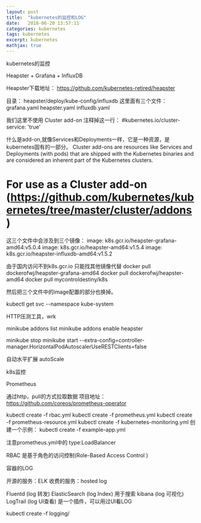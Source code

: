 ```yaml
---
layout: post
title:  "kubernetes的监控和LOG"
date:   2018-06-20 13:57:11
categories: kubernetes
tags: kubernetes
excerpt: kubernetes
mathjax: true
---
```



kubernetes的监控


Heapster + Grafana + InfluxDB


Heapster下载地址：
https://github.com/kubernetes-retired/heapster


目录：
heapster/deploy/kube-config/influxdb
这里面有三个文件：
grafana.yaml
heapster.yaml
influxdb.yaml

我们这里不使用 Cluster add-on
注释掉这一行：
#kubernetes.io/cluster-service: 'true'

什么是add-on,就像Services和Deployments一样，它是一种资源，是kubernetes固有的一部分。
Cluster add-ons are resources like Services and Deployments (with pods) that are shipped with the Kubernetes binaries and are considered an inherent part of the Kubernetes clusters.
# For use as a Cluster add-on (https://github.com/kubernetes/kubernetes/tree/master/cluster/addons)

这三个文件中会涉及到三个镜像：
        image: k8s.gcr.io/heapster-grafana-amd64:v5.0.4
        image: k8s.gcr.io/heapster-amd64:v1.5.4
        image: k8s.gcr.io/heapster-influxdb-amd64:v1.5.2

由于国内访问不到k8s.gcr.io
只能找其他镜像代替
docker pull dockerofwj/heapster-grafana-amd64
docker pull dockerofwj/heapster-amd64
docker pull mycontroldestiny/k8s

然后把三个文件中的image配置的部分也换掉。


kubectl get svc --namespace kube-system

HTTP压测工具，wrk
 
 
minikube addons list
minikube addons enable heapster

minikube stop
minikube start --extra-config=controller-manager.HorizontalPodAutoscalerUseRESTClients=false

 
自动水平扩展
autoScale




k8s监控

Prometheus

通过http，pull的方式拉取数据
项目地址：
https://github.com/coreos/prometheus-operator

kubectl create -f rbac.yml
kubectl create -f prometheus.yml
kubectl create -f prometheus-resource.yml
kubectl create -f kubernetes-monitoring.yml
创建一个示例：
kubectl create -f example-app.yml

注意prometheus.yml中的
type:LoadBalancer

RBAC 是基于角色的访问控制(Role-Based Access Control )


容器的LOG

开源的服务：ELK
收费的服务：hosted log


Fluentd        (log 转发)
ElasticSearch  (log Index) 用于搜索
kibana         (log 可视化) 
LogTrail	   (log UI查看) 是一个插件，可以用过UI看LOG

 

kubectl create -f logging/

   



 













































